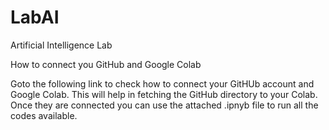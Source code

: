 # LabAI
Artificial Intelligence Lab 

How to connect you GitHub and Google Colab

Goto the following link to check how to connect your GitHUb account and Google Colab. This will help in fetching the GitHub directory to your Colab. Once they are connected you can use the attached .ipnyb file to run all the codes available. 


